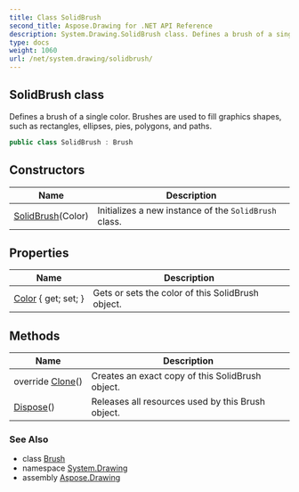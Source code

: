 ```yaml
---
title: Class SolidBrush
second_title: Aspose.Drawing for .NET API Reference
description: System.Drawing.SolidBrush class. Defines a brush of a single color. Brushes are used to fill graphics shapes such as rectangles ellipses pies polygons and paths
type: docs
weight: 1060
url: /net/system.drawing/solidbrush/
---
```

## SolidBrush class

Defines a brush of a single color. Brushes are used to fill graphics shapes, such as rectangles, ellipses, pies, polygons, and paths.

```csharp
public class SolidBrush : Brush
```

## Constructors

| Name | Description |
| --- | --- |
| [SolidBrush](solidbrush/)(Color) | Initializes a new instance of the `SolidBrush` class. |

## Properties

| Name | Description |
| --- | --- |
| [Color](../../system.drawing/solidbrush/color/) { get; set; } | Gets or sets the color of this SolidBrush object. |

## Methods

| Name | Description |
| --- | --- |
| override [Clone](../../system.drawing/solidbrush/clone/)() | Creates an exact copy of this SolidBrush object. |
| [Dispose](../../system.drawing/brush/dispose/)() | Releases all resources used by this Brush object. |

### See Also

* class [Brush](../brush/)
* namespace [System.Drawing](../../system.drawing/)
* assembly [Aspose.Drawing](../../)


